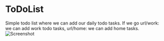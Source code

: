 # ToDoList
Simple todo list where we can add our daily todo tasks.
If we go url/work: we can add work todo tasks, url/home: we can add home tasks.
![Screenshot ](https://user-images.githubusercontent.com/65075847/188229165-37133f6d-31e9-4e43-94f7-a797df902f98.png)
